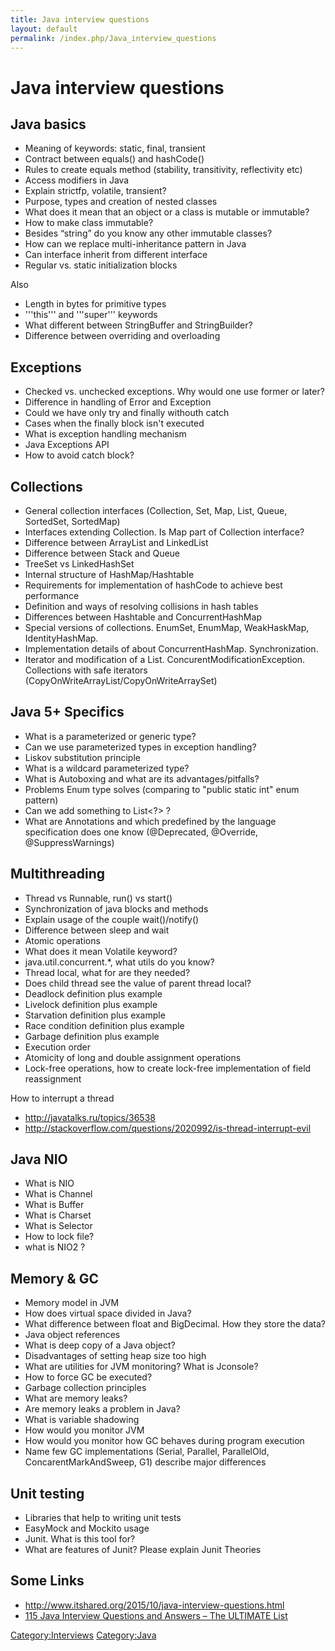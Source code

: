 ```yaml
---
title: Java interview questions
layout: default
permalink: /index.php/Java_interview_questions
---
```


# Java interview questions

## Java basics
- Meaning of keywords: static, final, transient
- Contract between equals() and hashCode()
- Rules to create equals method (stability, transitivity, reflectivity etc)
- Access modifiers in Java
- Explain strictfp, volatile, transient?
- Purpose, types and creation of nested classes
- What does it mean that an object or a class is mutable or immutable?
- How to make class immutable?
- Besides “string” do you know any other immutable classes?
- How can we replace multi-inheritance pattern in Java
- Can interface inherit from different interface
- Regular vs. static initialization blocks

Also
- Length in bytes for primitive types
- '''this''' and '''super''' keywords
- What different between StringBuffer and StringBuilder? 
- Difference between overriding and overloading


## Exceptions
- Checked vs. unchecked exceptions. Why would one use former or later?
- Difference in handling of Error and Exception
- Could we have only try and finally withouth catch
- Cases when the finally block isn't executed
- What is exception handling mechanism
- Java Exceptions API
- How to avoid catch block?


## Collections
- General collection interfaces (Collection, Set, Map, List, Queue, SortedSet, SortedMap)
- Interfaces extending Collection. Is Map part of Collection interface?
- Difference between ArrayList and LinkedList
- Difference between Stack and Queue
- TreeSet vs LinkedHashSet
- Internal structure of HashMap/Hashtable
- Requirements for implementation of hashCode to achieve best performance
- Definition and ways of resolving collisions in hash tables
- Differences between Hashtable and ConcurrentHashMap
- Special versions of collections. EnumSet, EnumMap, WeakHaskMap, IdentityHashMap.
- Implementation details of about ConcurrentHashMap. Synchronization.
- Iterator and modification of a List. ConcurentModificationException. Collections with safe iterators (CopyOnWriteArrayList/CopyOnWriteArraySet)


## Java 5+ Specifics
- What is a parameterized or generic type?
- Can we use parameterized types in exception handling?
- Liskov substitution principle
- What is a wildcard parameterized type?
- What is Autoboxing and what are its advantages/pitfalls?
- Problems Enum type solves (comparing to "public static int" enum pattern)
- Can we add something to List<?> ?
- What are Annotations and which predefined by the language specification does one know (@Deprecated, @Override, @SuppressWarnings)



## Multithreading
- Thread vs Runnable, run() vs start()
- Synchronization of java blocks and methods
- Explain usage of the couple wait()/notify()
- Difference between sleep and wait
- Atomic operations
- What does it mean Volatile keyword?
- java.util.concurrent.*, what utils do you know?
- Thread local, what for are they needed?
- Does child thread see the value of parent thread local?
- Deadlock definition plus example
- Livelock definition plus example
- Starvation definition plus example
- Race condition definition plus example
- Garbage definition plus example
- Execution order
- Atomicity of long and double assignment operations
- Lock-free operations, how to create lock-free implementation of field reassignment


How to interrupt a thread
- http://javatalks.ru/topics/36538
- http://stackoverflow.com/questions/2020992/is-thread-interrupt-evil


## Java NIO
- What is NIO
- What is Channel
- What is Buffer
- What is Charset
- What is Selector
- How to lock file?
- what is NIO2 ?


## Memory & GC
- Memory model in JVM
- How does virtual space divided in Java?
- What difference between float and BigDecimal. How they store the data?
- Java object references
- What is deep copy of a Java object?
- Disadvantages of setting heap size too high
- What are utilities for JVM monitoring? What is Jconsole?
- How to force GC be executed?
- Garbage collection principles
- What are memory leaks?
- Are memory leaks a problem in Java?
- What is variable shadowing
- How would you monitor JVM
- How would you monitor how GC behaves during program execution
- Name few GC implementations (Serial, Parallel, ParallelOld, ConcarentMarkAndSweep, G1) describe major  differences



## Unit testing
- Libraries that help to writing unit tests
- EasyMock and Mockito usage
- Junit. What is this tool for?
- What are features of Junit? Please explain Junit Theories


## Some Links
- http://www.itshared.org/2015/10/java-interview-questions.html
- [115 Java Interview Questions and Answers – The ULTIMATE List](http://www.evernote.com/shard/s344/sh/0a9befd7-507d-4a9b-be08-fb5e39876219/2718ba3054cec6ef43edba0b19606277)

[Category:Interviews](Category_Interviews)
[Category:Java](Category_Java)